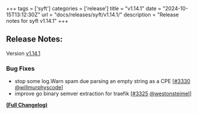 +++
tags = ['syft']
categories = ['release']
title = "v1.14.1"
date = "2024-10-15T13:12:30Z"
url = "docs/releases/syft/v1.14.1/"
description = "Release notes for syft v1.14.1"
+++

## Release Notes:
Version [v1.14.1](https://github.com/anchore/syft/releases/tag/v1.14.1)

### Bug Fixes

- stop some log.Warn spam due parsing an empty string as a CPE [[#3330](https://github.com/anchore/syft/pull/3330) [@willmurphyscode](https://github.com/willmurphyscode)]
- improve go binary semver extraction for traefik [[#3325](https://github.com/anchore/syft/pull/3325) [@westonsteimel](https://github.com/westonsteimel)]

**[(Full Changelog)](https://github.com/anchore/syft/compare/v1.14.0...v1.14.1)**

